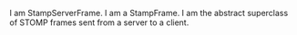 I am StampServerFrame.
I am a StampFrame.
I am the abstract superclass of STOMP frames sent from a server to a client.